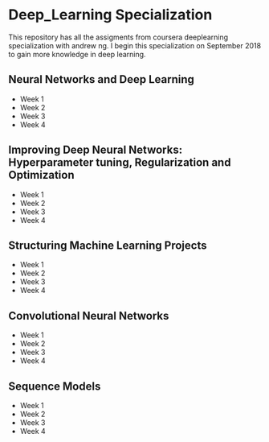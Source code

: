 # Deep_Learning Specialization

This repository has all the assigments from coursera deeplearning specialization with andrew ng.
I begin this specialization on September 2018 to gain more knowledge in deep learning.

## Neural Networks and Deep Learning 
  * Week 1
  * Week 2
  * Week 3
  * Week 4
  
## Improving Deep Neural Networks: Hyperparameter tuning, Regularization and Optimization
  * Week 1
  * Week 2
  * Week 3
  * Week 4

## Structuring Machine Learning Projects
  * Week 1
  * Week 2
  * Week 3
  * Week 4

## Convolutional Neural Networks
  * Week 1
  * Week 2
  * Week 3
  * Week 4
  
## Sequence Models
  * Week 1
  * Week 2
  * Week 3
  * Week 4
  
